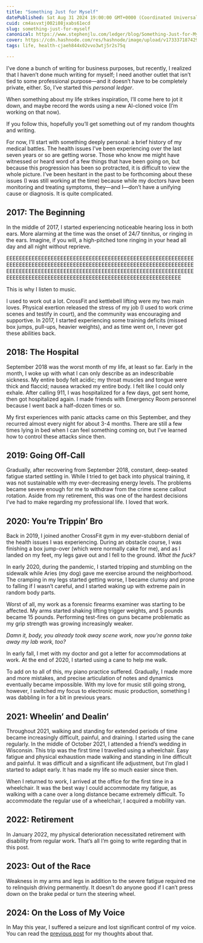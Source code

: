 ```yaml
---
title: "Something Just for Myself"
datePublished: Sat Aug 31 2024 19:00:00 GMT+0000 (Coordinated Universal Time)
cuid: cm4asvxtj002i08jxabs61ecd
slug: something-just-for-myself
canonical: https://www.stephenjlu.com/ledger/blog/Something-Just-for-Myself/
cover: https://cdn.hashnode.com/res/hashnode/image/upload/v1733371874297/ce770438-3884-4824-837a-a81f98fd9b7d.png
tags: life, health-cjaeh844x02vvo3wtj5r2s75q

---
```


I’ve done a bunch of writing for business purposes, but recently, I realized that I haven’t done much writing for myself; I need another outlet that isn’t tied to some professional purpose—and it doesn’t have to be completely private, either. So, I’ve started this *personal ledger*.

When something about my life strikes inspiration, I’ll come here to jot it down, and maybe record the words using a new AI-cloned voice (I’m working on that now).

If you follow this, hopefully you’ll get something out of my random thoughts and writing.

For now, I’ll start with something deeply personal: a brief history of my medical battles. The health issues I’ve been experiencing over the last seven years or so are getting worse. Those who know me might have witnessed or heard word of a few things that have been going on, but because this progression has been so protracted, it is difficult to view the whole picture. I’ve been hesitant in the past to be forthcoming about these issues (I was still working at the time) because while my doctors have been monitoring and treating symptoms, they—and I—don’t have a unifying cause or diagnosis. It is quite complicated.

## 2017: The Beginning

In the middle of 2017, I started experiencing noticeable hearing loss in both ears. More alarming at the time was the onset of 24/7 tinnitus, or ringing in the ears. Imagine, if you will, a high-pitched tone ringing in your head all day and all night without reprieve.

EEEEEEEEEEEEEEEEEEEEEEEEEEEEEEEEEEEEEEEEEEEEEEEEEEEEEEEEEEEEEEEEEEEEEEEEEEEEEEEEEEEEEEEEEEEEEEEEEEEEEEEEEEEEEEEEEEEEEEEEEEEEEEEEEEEEEEEEEEEEEEEEEEEEEEEEEEEEEEEEEEEEEEEEEEEEEEEEEEEEEEEEEEEEEEEEEEEEEEEEEEEEEEEEEEEEEEEEEEEEEEEEEEEEEEEE

This is why I listen to music.

I used to work out a lot. CrossFit and kettlebell lifting were my two main loves. Physical exertion released the stress of my job (I used to work crime scenes and testify in court), and the community was encouraging and supportive. In 2017, I started experiencing some training deficits (missed box jumps, pull-ups, heavier weights), and as time went on, I never got these abilities back.

## 2018: The Hospital

September 2018 was the worst month of my life, at least so far. Early in the month, I woke up with what I can only describe as an indescribable sickness. My entire body felt acidic; my throat muscles and tongue were thick and flaccid; nausea wracked my entire body. I felt like I could only exhale. After calling 911, I was hospitalized for a few days, got sent home, then got hospitalized again. I made friends with Emergency Room personnel because I went back a half-dozen times or so.

My first experiences with panic attacks came on this September, and they recurred almost every night for about 3-4 months. There are still a few times lying in bed when I can feel something coming on, but I’ve learned how to control these attacks since then.

## 2019: Going Off-Call

Gradually, after recovering from September 2018, constant, deep-seated fatigue started settling in. While I tried to get back into physical training, it was not sustainable with my ever-decreasing energy levels. The problems became severe enough for me to withdraw from the crime scene callout rotation. Aside from my retirement, this was one of the hardest decisions I’ve had to make regarding my professional life. I loved that work.

## 2020: You’re Trippin’ Bro

Back in 2019, I joined another CrossFit gym in my ever-stubborn denial of the health issues I was experiencing. During an obstacle course, I was finishing a box jump-over (which were normally cake for me), and as I landed on my feet, my legs gave out and I fell to the ground. *What the fuck?*

In early 2020, during the pandemic, I started tripping and stumbling on the sidewalk while Aries (my dog) gave me exercise around the neighborhood. The cramping in my legs started getting worse, I became clumsy and prone to falling if I wasn’t careful, and I started waking up with extreme pain in random body parts.

Worst of all, my work as a forensic firearms examiner was starting to be affected. My arms started shaking lifting trigger weights, and 5 pounds became 15 pounds. Performing test-fires on guns became problematic as my grip strength was growing increasingly weaker.

*Damn it, body, you already took away scene work, now you’re gonna take away my lab work, too?*

In early fall, I met with my doctor and got a letter for accommodations at work. At the end of 2020, I started using a cane to help me walk.

To add on to all of this, my piano practice suffered. Gradually, I made more and more mistakes, and precise articulation of notes and dynamics eventually became impossible. With my love for music still going strong, however, I switched my focus to electronic music production, something I was dabbling in for a bit in previous years.

## 2021: Wheelin’ and Dealin’

Throughout 2021, walking and standing for extended periods of time became increasingly difficult, painful, and draining. I started using the cane regularly. In the middle of October 2021, I attended a friend’s wedding in Wisconsin. This trip was the first time I travelled using a wheelchair. Easy fatigue and physical exhaustion made walking and standing in line difficult and painful. It was difficult and a significant life adjustment, but I’m glad I started to adapt early. It has made my life so much easier since then.

When I returned to work, I arrived at the office for the first time in a wheelchair. It was the best way I could accommodate my fatigue, as walking with a cane over a long distance became extremely difficult. To accommodate the regular use of a wheelchair, I acquired a mobility van.

## 2022: Retirement

In January 2022, my physical deterioration necessitated retirement with disability from regular work. That’s all I’m going to write regarding that in this post.

## 2023: Out of the Race

Weakness in my arms and legs in addition to the severe fatigue required me to relinquish driving permanently. It doesn’t do anyone good if I can’t press down on the brake pedal or turn the steering wheel.

## 2024: On the Loss of My Voice

In May this year, I suffered a seizure and lost significant control of my voice. You can read the [previous post](https://hashnode.com/post/cm4ass3f8000q09mqhq455994) for my thoughts about that.